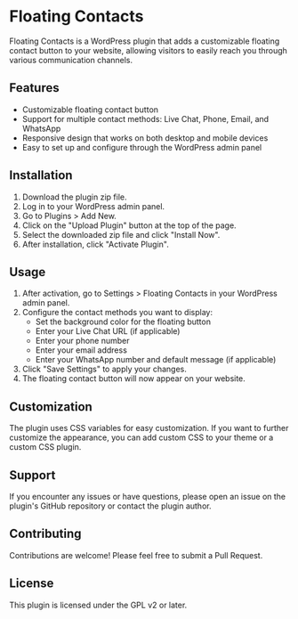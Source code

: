 # Floating Contacts

Floating Contacts is a WordPress plugin that adds a customizable floating contact button to your website, allowing visitors to easily reach you through various communication channels.

## Features

- Customizable floating contact button
- Support for multiple contact methods: Live Chat, Phone, Email, and WhatsApp
- Responsive design that works on both desktop and mobile devices
- Easy to set up and configure through the WordPress admin panel

## Installation

1. Download the plugin zip file.
2. Log in to your WordPress admin panel.
3. Go to Plugins > Add New.
4. Click on the "Upload Plugin" button at the top of the page.
5. Select the downloaded zip file and click "Install Now".
6. After installation, click "Activate Plugin".

## Usage

1. After activation, go to Settings > Floating Contacts in your WordPress admin panel.
2. Configure the contact methods you want to display:
   - Set the background color for the floating button
   - Enter your Live Chat URL (if applicable)
   - Enter your phone number
   - Enter your email address
   - Enter your WhatsApp number and default message (if applicable)
3. Click "Save Settings" to apply your changes.
4. The floating contact button will now appear on your website.

## Customization

The plugin uses CSS variables for easy customization. If you want to further customize the appearance, you can add custom CSS to your theme or a custom CSS plugin.

## Support

If you encounter any issues or have questions, please open an issue on the plugin's GitHub repository or contact the plugin author.

## Contributing

Contributions are welcome! Please feel free to submit a Pull Request.

## License

This plugin is licensed under the GPL v2 or later.